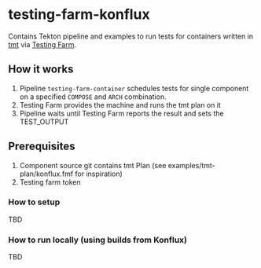 # testing-farm-konflux

Contains Tekton pipeline and examples to run tests for containers written in [tmt](https://tmt.readthedocs.io/en/stable/) via [Testing Farm](https://docs.testing-farm.io/Testing%20Farm/0.1/index.html).

## How it works

1. Pipeline `testing-farm-container` schedules tests for single component on a specified `COMPOSE` and `ARCH` combination.
2. Testing Farm provides the machine and runs the tmt plan on it
3. Pipeline waits until Testing Farm reports the result and sets the TEST_OUTPUT


## Prerequisites

1. Component source git contains tmt Plan (see examples/tmt-plan/konflux.fmf for inspiration)
2. Testing farm token


### How to setup

TBD

### How to run locally (using builds from Konflux)

TBD
